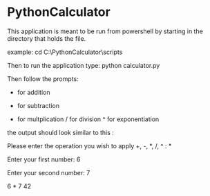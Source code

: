 # PythonCalculator
This application is meant to be run from powershell by starting in the directory that holds the file. 

example: cd C:\PythonCalculator\scripts

Then to run the application type: python calculator.py

Then follow the prompts:

+ for addition
- for subtraction
* for multplication
/ for division
^ for exponentiation


the output should look similar to this : 

Please enter the operation you wish to apply +, -, *, /, ^ : *

Enter your first number: 6

Enter your second number: 7

6  *  7
42
